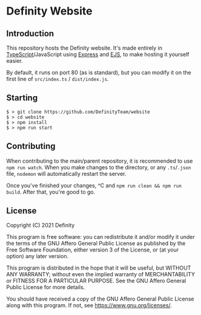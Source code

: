 # Definity Website
## Introduction
This repository hosts the Definity website. It's made entirely in [TypeScript](https://typescriptlang.org)/JavaScript using [Express](https://expressjs.com) and [EJS](https://ejs.co), to make hosting it yourself easier.

By default, it runs on port 80 (as is standard), but you can modify it on the first line of `src/index.ts` / `dist/index.js`.

## Starting
```
$ > git clone https://github.com/DefinityTeam/website
$ > cd website
$ > npm install
$ > npm run start
```

## Contributing
When contributing to the main/parent repository, it is recommended to use `npm run watch`. When you make changes to the directory, or any `.ts`/`.json` file, `nodemon` will automatically restart the server.

Once you've finished your changes, ^C and `npm run clean && npm run build`. After that, you're good to go.

## License
Copyright (C) 2021 Definity

This program is free software: you can redistribute it and/or modify it under the terms of the GNU Affero General Public License as published by the Free Software Foundation, either version 3 of the License, or (at your option) any later version.

This program is distributed in the hope that it will be useful, but WITHOUT ANY WARRANTY; without even the implied warranty of MERCHANTABILITY or FITNESS FOR A PARTICULAR PURPOSE.  See the GNU Affero General Public License for more details.

You should have received a copy of the GNU Affero General Public License along with this program.  If not, see <https://www.gnu.org/licenses/>.
